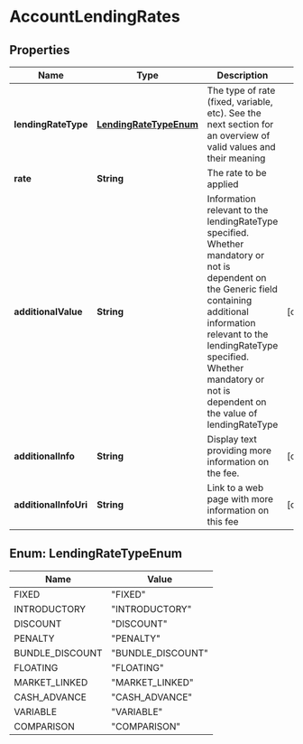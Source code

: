 
# AccountLendingRates

## Properties
Name | Type | Description | Notes
------------ | ------------- | ------------- | -------------
**lendingRateType** | [**LendingRateTypeEnum**](#LendingRateTypeEnum) | The type of rate (fixed, variable, etc). See the next section for an overview of valid values and their meaning | 
**rate** | **String** | The rate to be applied | 
**additionalValue** | **String** | Information relevant to the lendingRateType specified.  Whether mandatory or not is dependent on the Generic field containing additional information relevant to the lendingRateType specified. Whether mandatory or not is dependent on the value of lendingRateType |  [optional]
**additionalInfo** | **String** | Display text providing more information on the fee. |  [optional]
**additionalInfoUri** | **String** | Link to a web page with more information  on this fee |  [optional]


<a name="LendingRateTypeEnum"></a>
## Enum: LendingRateTypeEnum
Name | Value
---- | -----
FIXED | &quot;FIXED&quot;
INTRODUCTORY | &quot;INTRODUCTORY&quot;
DISCOUNT | &quot;DISCOUNT&quot;
PENALTY | &quot;PENALTY&quot;
BUNDLE_DISCOUNT | &quot;BUNDLE_DISCOUNT&quot;
FLOATING | &quot;FLOATING&quot;
MARKET_LINKED | &quot;MARKET_LINKED&quot;
CASH_ADVANCE | &quot;CASH_ADVANCE&quot;
VARIABLE | &quot;VARIABLE&quot;
COMPARISON | &quot;COMPARISON&quot;




